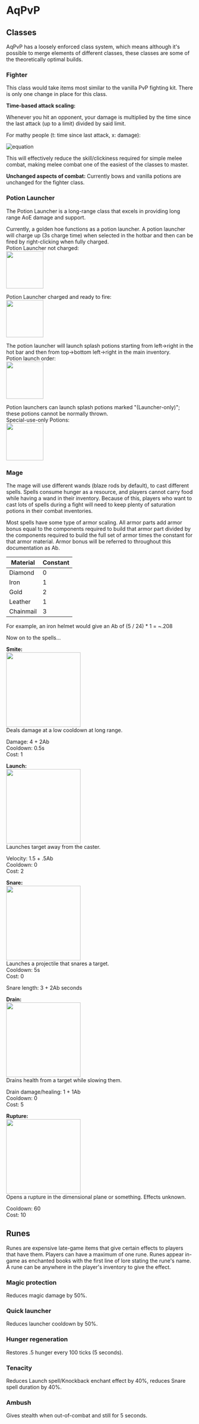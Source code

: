 # AqPvP

## Classes

AqPvP has a loosely enforced class system, which means although it's possible to merge elements of different classes, these classes are some of the theoretically optimal builds.

### Fighter

This class would take items most similar to the vanilla PvP fighting kit. There is only one change in place for this class.

**Time-based attack scaling:**

Whenever you hit an opponent, your damage is multiplied by the time since the last attack (up to a limit) divided by said limit.

For mathy people (t: time since last attack, x: damage):

![equation](http://i.imgur.com/pOtnt68.png)

This will effectively reduce the skill/clickiness required for simple melee combat, making melee combat one of the easiest of the classes to master.

**Unchanged aspects of combat:**
Currently bows and vanilla potions are unchanged for the fighter class.

### Potion Launcher

The Potion Launcher is a long-range class that excels in providing long range AoE damage and support.

Currently, a golden hoe functions as a potion launcher. A potion launcher will charge up (3s charge time) when selected in the hotbar and then can be fired by right-clicking when fully charged.  
Potion Launcher not charged:  
<img src=http://i.imgur.com/KlnBA2n.png height=100></img>

Potion Launcher charged and ready to fire:  
<img src=http://i.imgur.com/0YxmTjl.png height=100></img>

The potion launcher will launch splash potions starting from left->right in the hot bar and then from top->bottom left->right in the main inventory.  
Potion launch order:  
<img src=http://i.imgur.com/sFdKJgo.png height=100></img>

Potion launchers can launch splash potions marked "(Launcher-only)"; these potions cannot be normally thrown.  
Special-use-only Potions:  
<img src=http://i.imgur.com/Pe7N4aF.png height=100></img>


### Mage

The mage will use different wands (blaze rods by default), to cast different spells. Spells consume hunger as a resource, and players cannot carry food while having a wand in their inventory. Because of this, players who want to cast lots of spells during a fight will need to keep plenty of saturation potions in their combat inventories.

Most spells have some type of armor scaling. All armor parts add armor bonus equal to the components required to build that armor part divided by the components required to build the full set of armor times the constant for that armor material. Armor bonus will be referred to throughout this documentation as Ab.

Material | Constant
--- | ---
Diamond | 0
Iron | 1
Gold | 2
Leather | 1
Chainmail | 3

For example, an iron helmet would give an Ab of (5 / 24) * 1 = ~.208

Now on to the spells...

**Smite:**  
<img src=http://i.imgur.com/tl4WADK.png height=200></img>  
Deals damage at a low cooldown at long range.

Damage: 4 + 2Ab  
Cooldown: 0.5s  
Cost: 1

**Launch:**  
<img src=http://i.imgur.com/7bXoiwb.jpg height=200></img>  
Launches target away from the caster.

Velocity: 1.5 + .5Ab  
Cooldown: 0  
Cost: 2

**Snare:**  
<img src=http://i.imgur.com/4mcb36X.png height=200></img>  
Launches a projectile that snares a target.  
Cooldown: 5s  
Cost: 0

Snare length: 3 + 2Ab seconds

**Drain:**  
<img src=http://i.imgur.com/Vx2yWIy.png height=200></img>  
Drains health from a target while slowing them.

Drain damage/healing: 1 + 1Ab  
Cooldown: 0  
Cost: 5

**Rupture:**  
<img src=http://i.imgur.com/xvECmdJ.png height=200></img>  
Opens a rupture in the dimensional plane or something. Effects unknown.

Cooldown: 60  
Cost: 10

## Runes

Runes are expensive late-game items that give certain effects to players that have them. Players can have a maximum of one rune. Runes appear in-game as enchanted books with the first line of lore stating the rune's name. A rune can be anywhere in the player's inventory to give the effect.

### Magic protection

Reduces magic damage by 50%.

### Quick launcher

Reduces launcher cooldown by 50%.

### Hunger regeneration

Restores .5 hunger every 100 ticks (5 seconds).

### Tenacity

Reduces Launch spell/Knockback enchant effect by 40%, reduces Snare spell duration by 40%.

### Ambush

Gives stealth when out-of-combat and still for 5 seconds.
